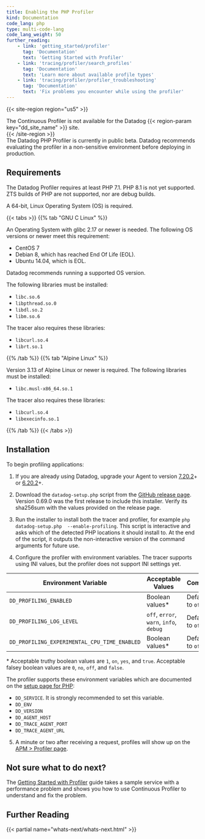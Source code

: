 ```yaml
---
title: Enabling the PHP Profiler
kind: Documentation
code_lang: php
type: multi-code-lang
code_lang_weight: 50
further_reading:
    - link: 'getting_started/profiler'
      tag: 'Documentation'
      text: 'Getting Started with Profiler'
    - link: 'tracing/profiler/search_profiles'
      tag: 'Documentation'
      text: 'Learn more about available profile types'
    - link: 'tracing/profiler/profiler_troubleshooting'
      tag: 'Documentation'
      text: 'Fix problems you encounter while using the profiler'
---
```


{{< site-region region="us5" >}}
<div class="alert alert-warning">
  The Continuous Profiler is not available for the Datadog {{< region-param key="dd_site_name" >}} site.
</div>
{{< /site-region >}}

<div class="alert alert-warning">
The Datadog PHP Profiler is currently in public beta. Datadog recommends evaluating the profiler in a non-sensitive environment before deploying in production.
</div>

## Requirements

The Datadog Profiler requires at least PHP 7.1. PHP 8.1 is not yet supported. ZTS builds of PHP are not supported, nor are debug builds.

A 64-bit, Linux Operating System (OS) is required.

{{< tabs >}}
{{% tab "GNU C Linux" %}}

An Operating System with glibc 2.17 or newer is needed. The following OS versions or newer meet this requirement:
  - CentOS 7
  - Debian 8, which has reached End Of Life (EOL).
  - Ubuntu 14.04, which is EOL.

Datadog recommends running a supported OS version.

The following libraries must be installed:
  - `libc.so.6`
  - `libpthread.so.0`
  - `libdl.so.2`
  - `libm.so.6`

The tracer also requires these libraries:
  - `libcurl.so.4`
  - `librt.so.1`

{{% /tab %}}
{{% tab "Alpine Linux" %}}

Version 3.13 of Alpine Linux or newer is required. The following libraries must be installed:
  - `libc.musl-x86_64.so.1`

The tracer also requires these libraries:
  - `libcurl.so.4`
  - `libexecinfo.so.1`

{{% /tab %}}
{{< /tabs >}}

## Installation

To begin profiling applications:

 1. If you are already using Datadog, upgrade your Agent to version [7.20.2][2]+ or [6.20.2][3]+.

 2. Download the `datadog-setup.php` script from the [GitHub release page](https://github.com/DataDog/dd-trace-php/releases). Version 0.69.0 was the first release to include this installer. Verify its sha256sum with the values provided on the release page.

 3. Run the installer to install both the tracer and profiler, for example `php datadog-setup.php  --enable-profiling`. This script is interactive and asks which of the detected PHP locations it should install to. At the end of the script, it outputs the non-interactive version of the command arguments for future use.

 4. Configure the profiler with environment variables. The tracer supports using INI values, but the profiler does not support INI settings yet.

| Environment Variable | Acceptable Values       | Comment |
|----------------------|-------------------------|---------|
| `DD_PROFILING_ENABLED` | Boolean values\*          | Defaults to `off` |
| `DD_PROFILING_LOG_LEVEL` | `off`, `error`, `warn`, `info`, `debug` | Defaults to `off` |
| `DD_PROFILING_EXPERIMENTAL_CPU_TIME_ENABLED` | Boolean values\* | Defaults to `off` |

\* Acceptable truthy boolean values are `1`, `on`, `yes`, and `true`. Acceptable falsey boolean values are `0`, `no`, `off`, and `false`.

The profiler supports these environment variables which are documented on the [setup page for PHP][4]:
  - `DD_SERVICE`. It is strongly recommended to set this variable.
  - `DD_ENV`
  - `DD_VERSION`
  - `DD_AGENT_HOST`
  - `DD_TRACE_AGENT_PORT`
  - `DD_TRACE_AGENT_URL`

 5. A minute or two after receiving a request, profiles will show up on the [APM > Profiler page][5].

## Not sure what to do next?

The [Getting Started with Profiler][6] guide takes a sample service with a performance problem and shows you how to use Continuous Profiler to understand and fix the problem.

## Further Reading

{{< partial name="whats-next/whats-next.html" >}}

[1]: /tracing/setup_overview/
[2]: https://app.datadoghq.com/account/settings#agent/overview
[3]: https://app.datadoghq.com/account/settings?agent_version=6#agent
[4]: /tracing/setup_overview/setup/php/#environment-variable-configuration
[5]: https://app.datadoghq.com/profiling
[6]: /getting_started/profiler/
